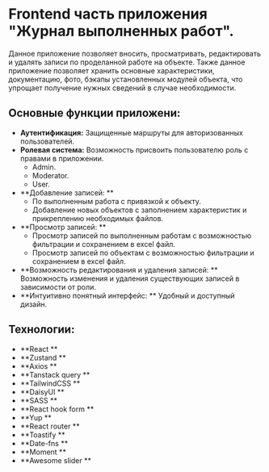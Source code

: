 # Frontend часть приложения "Журнал выполненных работ".

Данное приложение позволяет вносить, просматривать, редактировать и удалять записи по проделанной работе на объекте. Также данное приложение позволяет хранить основные характеристики, документацию, фото, бэкапы установленных модулей объекта, что упрощает получение нужных сведений в случае необходимости.

## Основные функции приложени:

- **Аутентификация:** Защищенные маршруты для авторизованных пользователей.
- **Ролевая система:** Возможность присвоить пользователю роль с правами в приложении.
  - Admin.
  - Moderator.
  - User.
- **Добавление записей: **
  - По выполненным работа с привязкой к объекту.
  - Добавление новых объектов с заполнением характеристик и прикреплению необходимых файлов.
- **Просмотр записей: **
  - Просмотр записей по выполненным работам с возможностью фильтрации и сохранением в excel файл.
  - Просмотр записей по объектам с возможностью фильтрации и сохранением в excel файл.
- **Возможность редактирования и удаления записей: ** Возможность изменения и удаления существующих записей в зависимости от роли.
- **Интуитивно понятный интерфейс: ** Удобный и доступный дизайн.

## Технологии:

- **React **
- **Zustand **
- **Axios **
- **Tanstack query **
- **TailwindCSS **
- **DaisyUI **
- **SASS **
- **React hook form **
- **Yup **
- **React router **
- **Toastify **
- **Date-fns **
- **Moment **
- **Awesome slider **
